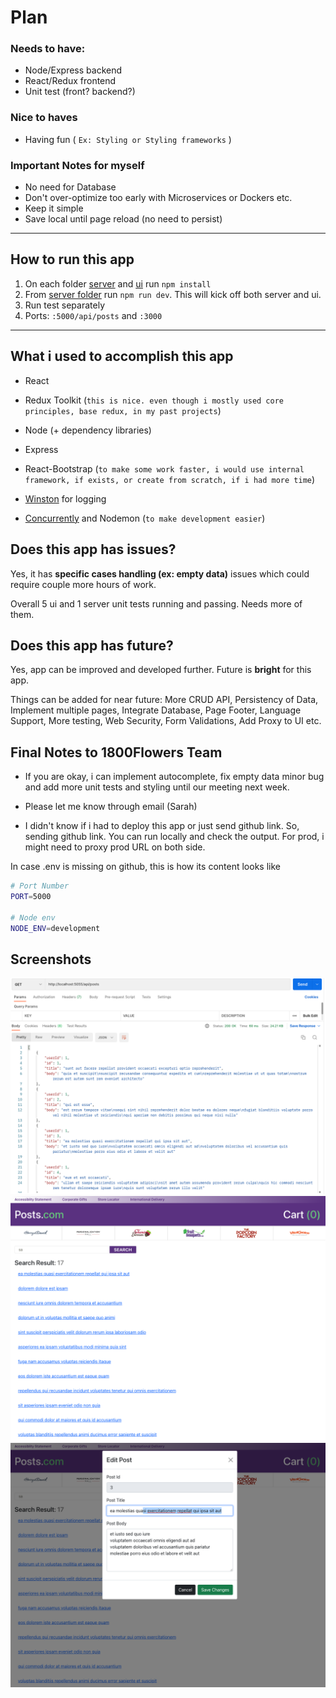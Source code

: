 # Plan

### Needs to have:

- Node/Express backend
- React/Redux frontend
- Unit test (front? backend?)

### Nice to haves

- Having fun ( `Ex: Styling or Styling frameworks` )

### Important Notes for myself

- No need for Database
- Don't over-optimize too early with Microservices or Dockers etc.
- Keep it simple
- Save local until page reload (no need to persist)

---

## How to run this app

1. On each folder [server](./server/) and [ui](./ui/) run `npm install`
2. From [server folder](./server/) run `npm run dev`. This will kick off both server and ui.
3. Run test separately
4. Ports: `:5000/api/posts` and `:3000`

---

## What i used to accomplish this app

- React
- Redux Toolkit (`this is nice. even though i mostly used core principles, base redux, in my past projects`)
- Node (+ dependency libraries)
- Express
- React-Bootstrap (`to make some work faster, i would use internal framework, if exists, or create from scratch, if i had more time`)

- [Winston](https://www.npmjs.com/package/winston) for logging
- [Concurrently](https://www.npmjs.com/package/concurrently) and Nodemon (`to make development easier`)

## Does this app has issues?

Yes, it has **specific cases handling (ex: empty data)** issues which could require couple more hours of work.

Overall 5 ui and 1 server unit tests running and passing. Needs more of them.

## Does this app has future?

Yes, app can be improved and developed further. Future is **bright** for this app.

Things can be added for near future: More CRUD API, Persistency of Data, Implement multiple pages, Integrate Database, Page Footer, Language Support, More testing, Web Security, Form Validations, Add Proxy to UI etc.

## Final Notes to 1800Flowers Team

- If you are okay, i can implement autocomplete, fix empty data minor bug and add more unit tests and styling until our meeting next week.
- Please let me know through email (Sarah)

- I didn't know if i had to deploy this app or just send github link. So, sending github link. You can run locally and check the output. For prod, i might need to proxy prod URL on both side.

In case .env is missing on github, this is how its content looks like

```bash
# Port Number
PORT=5000

# Node env
NODE_ENV=development
```

## Screenshots

![api](./images/api.png)
![result](./images/result.png)
![edit](./images/edit.png)
